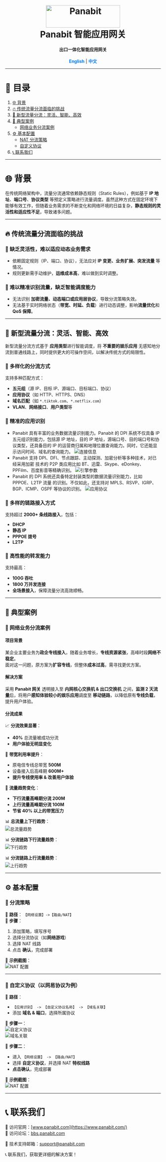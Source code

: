<a name="readme-top"></a>
<h1 align="center">
  <img src="assets/Panabit.png" alt="Panabit" width="240" height="72">
  <br>
  Panabit 智能应用网关
</h1>
<h4 align="center">出口一体化智能应用网关</h4>

<p align="center">
  <a href="README.md" style="color: #007bff; text-decoration: none; font-weight: bold;">English</a> | <span style="color: #007bff; font-weight: bold;">中文</span>
</p>

---

# 📌 目录
1. [🌐 背景](#背景)
2. [🔥 传统流量分流面临的挑战](#传统流量分流面临的挑战)
3. [🚀 新型流量分流：灵活、智能、高效](#新型流量分流灵活智能高效)
4. [📌 典型案例](#典型案例)
   - [网络业务分流案例](#网络业务分流案例)
5. [⚙️ 基本配置](#基本配置)
   - [NAT 分流策略](#nat-分流策略)
   - [自定义协议](#自定义协议)
6. [📞 联系我们](#联系我们)

---

# 🌐 **背景**  
<a id="背景"></a>
在传统网络架构中，流量分流通常依赖静态规则（Static Rules），例如基于 **IP 地址**、**端口号**、**协议类型** 等预定义策略进行流量调度。虽然这种方式在固定环境下能够有效工作，但随着业务需求的不断变化和网络环境的日益复杂，**静态规则的灵活性和适应性不足**，导致诸多问题。

---

## 🔥 **传统流量分流面临的挑战**  
<a id="传统流量分流面临的挑战"></a>

### 🔹 **缺乏灵活性，难以适应动态业务需求**  
- 依赖固定规则（IP、端口、协议），无法应对 **IP 变更、业务扩展、突发流量** 等情况。  
- 规则更新需手动维护，**运维成本高**，难以做到实时调整。

### 🔹 **难以精准识别流量，缺乏智能调度能力**  
- 无法识别 **加密流量、动态端口或应用层协议**，导致分流策略失效。  
- 无法基于实时网络状态（**带宽、时延、负载**）进行动态调整，影响**流量优化**和**QoS 保障**。

---

## 🚀 **新型流量分流：灵活、智能、高效**  
<a id="新型流量分流灵活智能高效"></a>

新型流量分流方式基于 **应用类型**进行智能调度，将 **不重要的娱乐应用** 无感知地分流到普通线路上，同时提供更大的可操作空间，以解决传统方式的局限性。

### 🎯 **多样化的分流方式**  
支持多种匹配方式：  
- **五元组**（源 IP、目标 IP、源端口、目标端口、协议）  
- **应用协议**（如 HTTP、HTTPS、DNS）  
- **域名匹配**（如 `*.tiktok.com`、`*.netflix.com`）  
- **VLAN**、**网络接口**、**用户类型**等

### 🎯 **精准的应用识别**  
- Panabit 具有丰富的业务数据流量识别能力。Panabit 的 DPI 系统不仅具备 IP 五元组识别能力，包括源 IP 地址，目的 IP 地址，源端口号、目的端口号和协议类型，还具备目的 IP 的运营商归属和地理位置查询能力。同时，它还能显示访问时间、域名的查询能力。
![连接信息](assets/xxx.png)
- Panabit 支持 DPI、DFI、节点跟踪、主动探测、加密分析等多种技术，对已经采用加密
技术的 P2P 类应用比如 BT、迅雷、Skype、eDonkey、PPFilm、百度影音等精确识别。
![引擎参数](assets/xxx.png)
- Panabit 的 DPI 系统还具备特定封装类型的数据流量识别能力，比如 PPPOE、L2TP 流量
的识别。不仅如此，还支持对 MPLS、RSVP、IGRP、BGP、ICMP、OSPF 等协议的识别。
![应用协议](assets/xxx.png)

### 🎯 **多样的链路接入方式**  
支持超过 **2000+ 条线路接入**，包括：
- **DHCP**
- **静态 IP**
- **PPPOE 拨号**
- **L2TP**

### 🎯 **高性能的转发能力**  
支持最高：
- **100G 吞吐**
- **1800 万并发连接**
- **全场景接入**，保障流量分流高效顺畅。

---

## 📌 **典型案例**  
<a id="典型案例"></a>

### **📌 网络业务分流案例**  
<a id="网络业务分流案例"></a>

#### **项目背景**  
某企业主要业务为**政企专线接入**，随着业务增长，**专线资源紧张**，高峰时段**网络不稳定**。  
面对这一问题，原方案为**扩容专线**，但整体**成本过高**，需寻找更优方案。

#### **解决方案**  
采用 **Panabit 网关** 透明接入至 **内网核心交换机 & 出口交换机** 之间，**监测 2 天流量**后，将用户**感知体验较小的娱乐应用**调度至 **移动链路**，以降低原有**专线负载**，提升用户体验。

#### **分流成果**  
📈 **分流效果显著**：
- **40%** 总流量被成功分流  
- **用户体验无明显变化**

📌 **带宽利用率提升**：
- 原电信专线总带宽 **500M**
- 设备接入后高峰期 **600M+**
- **提升专线使用率 & 改善用户体验**

📌 **流量趋势变化**：
- **下行流量高峰期分流 200M**
- **上行流量高峰期分流 100M**
- **节省 40% 以上的带宽压力**

📊 **总流量上下行趋势**：  
![总流量趋势](assets/total_traffic.png)

📊 **分流链路下行流量趋势**：  
![下行趋势](assets/downstream.png)

📊 **分流链路上行流量趋势**：  
![上行趋势](assets/upstream.png)

---

## ⚙️ **基本配置**  
<a id="基本配置"></a>

### **🔹 分流策略**  
📌 **路径**： `【网络设置】->【路由/NAT】`  
📌 **步骤**：
1. 添加策略，填写序号  
2. 选择分流协议（如**网络游戏**）  
3. 选择 NAT 线路  
4. 点击 **确认**，完成部署

📌 **示例截图**：  
![NAT 配置](assets/nat_config.png)

---

### **🔹 自定义协议（以网易协议为例）**  
<a id="自定义协议"></a>

📌 **路径**：  
- `【应用识别】 -> 【自定义协议名称】 -> 【域名关联】`  
- 添加 **域名 & 端口**，选择所属协议

📌 **步骤一**：  
![自定义协议](assets/custom_protocol_step1.png)  
![域名关联](assets/custom_protocol_step2.png)

📌 **步骤二**：  
- 进入 `【网络设置】 -> 【路由/NAT】`  
- 选择 **自定义协议**，并选择 NAT **特权线路**  
- **点击确认**，完成部署

📌 **示例截图**：  
![NAT 配置](assets/custom_protocol_step3.png)

---

# 📞 **联系我们**  
<a id="联系我们"></a>
🔗 访问官网：[www.panabit.com](https://www.panabit.com/)  
🔗 访问论坛：[bbs.panabit.com](https://bbs.panabit.com/)  

📧 技术支持邮箱：support@panabit.com

📞 联系我们，获取更详细的解决方案！

